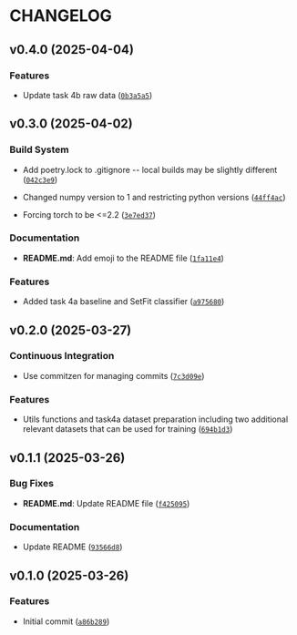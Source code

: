 # CHANGELOG


## v0.4.0 (2025-04-04)

### Features

- Update task 4b raw data
  ([`0b3a5a5`](https://github.com/climatesense-project/climatesense-checkthat2025-task4/commit/0b3a5a54cec16d7976025db3b4793b9f5d8ee435))


## v0.3.0 (2025-04-02)

### Build System

- Add poetry.lock to .gitignore -- local builds may be slightly different
  ([`042c3e9`](https://github.com/climatesense-project/climatesense-checkthat2025-task4/commit/042c3e90b3b7235a63f08d6905fea5d50179d1d0))

- Changed numpy version to 1 and restricting python versions
  ([`44ff4ac`](https://github.com/climatesense-project/climatesense-checkthat2025-task4/commit/44ff4acae0b4173f3b4a7343a0ca4c0375cc3db6))

- Forcing torch to be <=2.2
  ([`3e7ed37`](https://github.com/climatesense-project/climatesense-checkthat2025-task4/commit/3e7ed3763d7bf52be0a64bf01fbf794678f1ae23))

### Documentation

- **README.md**: Add emoji to the README file
  ([`1fa11e4`](https://github.com/climatesense-project/climatesense-checkthat2025-task4/commit/1fa11e4f6956416fabeca638e7653da02cf6f0ee))

### Features

- Added task 4a baseline and SetFit classifier
  ([`a975680`](https://github.com/climatesense-project/climatesense-checkthat2025-task4/commit/a975680505180e4c56756e687b37adfc44445101))


## v0.2.0 (2025-03-27)

### Continuous Integration

- Use commitzen for managing commits
  ([`7c3d09e`](https://github.com/climatesense-project/climatesense-checkthat2025-task4/commit/7c3d09e2930a21c8c8dd7f45a50dc987c35678fa))

### Features

- Utils functions and task4a dataset preparation including two additional relevant datasets that can
  be used for training
  ([`694b1d3`](https://github.com/climatesense-project/climatesense-checkthat2025-task4/commit/694b1d332ba45f5446582eed193dcc5556c2fab9))


## v0.1.1 (2025-03-26)

### Bug Fixes

- **README.md**: Update README file
  ([`f425095`](https://github.com/climatesense-project/climatesense-checkthat2025-task4/commit/f4250950b52bafec6b76c59af9a55530d8d34685))

### Documentation

- Update README
  ([`93566d8`](https://github.com/climatesense-project/climatesense-checkthat2025-task4/commit/93566d82df85c334c2139190f6182e7909ff6018))


## v0.1.0 (2025-03-26)

### Features

- Initial commit
  ([`a86b289`](https://github.com/climatesense-project/climatesense-checkthat2025-task4/commit/a86b289f9e449f6d9bd562f75729096cb11ee50a))

